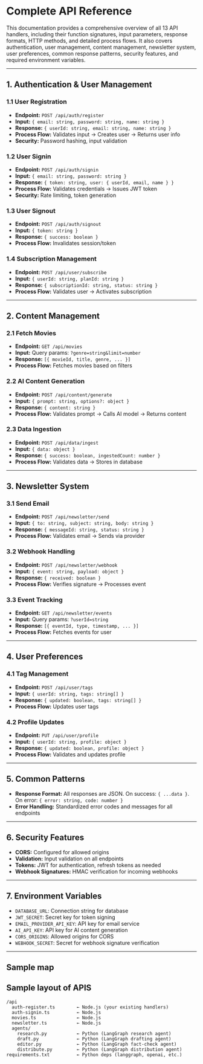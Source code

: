 # Complete API Reference

This documentation provides a comprehensive overview of all 13 API handlers, including their function signatures, input parameters, response formats, HTTP methods, and detailed process flows. It also covers authentication, user management, content management, newsletter system, user preferences, common response patterns, security features, and required environment variables.

---

## 1. Authentication & User Management

### 1.1 User Registration

- **Endpoint:** `POST /api/auth/register`
- **Input:** `{ email: string, password: string, name: string }`
- **Response:** `{ userId: string, email: string, name: string }`
- **Process Flow:** Validates input → Creates user → Returns user info
- **Security:** Password hashing, input validation

### 1.2 User Signin

- **Endpoint:** `POST /api/auth/signin`
- **Input:** `{ email: string, password: string }`
- **Response:** `{ token: string, user: { userId, email, name } }`
- **Process Flow:** Validates credentials → Issues JWT token
- **Security:** Rate limiting, token generation

### 1.3 User Signout

- **Endpoint:** `POST /api/auth/signout`
- **Input:** `{ token: string }`
- **Response:** `{ success: boolean }`
- **Process Flow:** Invalidates session/token

### 1.4 Subscription Management

- **Endpoint:** `POST /api/user/subscribe`
- **Input:** `{ userId: string, planId: string }`
- **Response:** `{ subscriptionId: string, status: string }`
- **Process Flow:** Validates user → Activates subscription

---

## 2. Content Management

### 2.1 Fetch Movies

- **Endpoint:** `GET /api/movies`
- **Input:** Query params: `?genre=string&limit=number`
- **Response:** `[{ movieId, title, genre, ... }]`
- **Process Flow:** Fetches movies based on filters

### 2.2 AI Content Generation

- **Endpoint:** `POST /api/content/generate`
- **Input:** `{ prompt: string, options?: object }`
- **Response:** `{ content: string }`
- **Process Flow:** Validates prompt → Calls AI model → Returns content

### 2.3 Data Ingestion

- **Endpoint:** `POST /api/data/ingest`
- **Input:** `{ data: object }`
- **Response:** `{ success: boolean, ingestedCount: number }`
- **Process Flow:** Validates data → Stores in database

---

## 3. Newsletter System

### 3.1 Send Email

- **Endpoint:** `POST /api/newsletter/send`
- **Input:** `{ to: string, subject: string, body: string }`
- **Response:** `{ messageId: string, status: string }`
- **Process Flow:** Validates email → Sends via provider

### 3.2 Webhook Handling

- **Endpoint:** `POST /api/newsletter/webhook`
- **Input:** `{ event: string, payload: object }`
- **Response:** `{ received: boolean }`
- **Process Flow:** Verifies signature → Processes event

### 3.3 Event Tracking

- **Endpoint:** `GET /api/newsletter/events`
- **Input:** Query params: `?userId=string`
- **Response:** `[{ eventId, type, timestamp, ... }]`
- **Process Flow:** Fetches events for user

---

## 4. User Preferences

### 4.1 Tag Management

- **Endpoint:** `POST /api/user/tags`
- **Input:** `{ userId: string, tags: string[] }`
- **Response:** `{ updated: boolean, tags: string[] }`
- **Process Flow:** Updates user tags

### 4.2 Profile Updates

- **Endpoint:** `PUT /api/user/profile`
- **Input:** `{ userId: string, profile: object }`
- **Response:** `{ updated: boolean, profile: object }`
- **Process Flow:** Validates and updates profile

---

## 5. Common Patterns

- **Response Format:** All responses are JSON. On success: `{ ...data }`. On error: `{ error: string, code: number }`
- **Error Handling:** Standardized error codes and messages for all endpoints

---

## 6. Security Features

- **CORS:** Configured for allowed origins
- **Validation:** Input validation on all endpoints
- **Tokens:** JWT for authentication, refresh tokens as needed
- **Webhook Signatures:** HMAC verification for incoming webhooks

---

## 7. Environment Variables

- `DATABASE_URL`: Connection string for database
- `JWT_SECRET`: Secret key for token signing
- `EMAIL_PROVIDER_API_KEY`: API key for email service
- `AI_API_KEY`: API key for AI content generation
- `CORS_ORIGINS`: Allowed origins for CORS
- `WEBHOOK_SECRET`: Secret for webhook signature verification

---

## Sample map

## Sample layout of APIS

```
/api
  auth-register.ts        ← Node.js (your existing handlers)
  auth-signin.ts          ← Node.js
  movies.ts               ← Node.js
  newsletter.ts           ← Node.js
  agents/
    research.py           ← Python (LangGraph research agent)
    draft.py              ← Python (LangGraph drafting agent)
    editor.py             ← Python (LangGraph fact‑check agent)
    distribute.py         ← Python (LangGraph distribution agent)
requirements.txt          ← Python deps (langgraph, openai, etc.)
```
